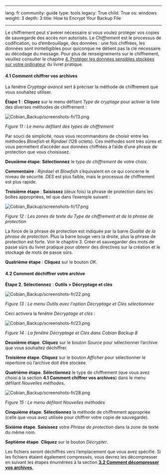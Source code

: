 

---

lang: fr
community: guide
type: tools
legacy: True
child: True
os: windows
weight: 3
depth: 3
title: How to Encrypt Your Backup File

---

<p>Le chiffrement peut s'avérer nécessaire si vous voulez protéger vos copies de sauvegarde des accès non autorisés. Le <i>Chiffrement</i> est le processus de codification, ou d’embrouillage, des données : une fois chiffrées, les données sont inintelligibles pour quiconque ne détient pas la clé nécessaire au décodage du message. Pour plus de renseignements sur le chiffrement, veuillez consulter le chapitre <a href="chapter-4" target="_blank" title="4. Protéger les données sensibles stockées sur votre ordinateur">4. Protéger les données sensibles stockées sur votre ordinateur</a> du livret pratique.</p>

<h4>4.1 Comment chiffrer vos archives</h4>

<p>La fenêtre <i>Cryptage avancé</i> sert à préciser la méthode de chiffrement que vous souhaitez utiliser.</p>

<p><strong>Étape 1</strong> : <strong>Cliquez</strong> sur le menu défilant <i>Type de cryptage</i> pour activer la liste des diverses méthodes de chiffrement :</p>

<p><img alt="Cobian_Backup/screenshots-fr/13.png" src="/sites/securitybkp.ngoinabox.org/files/u5/cobian-fr/13.png" title="Cobian_Backup/screenshots-fr/13.png" /></p>

<p><i>Figure 11 : Le menu défilant des types de chiffrement</i></p>

<p>Par souci de simplicité, nous vous recommandons de choisir entre les méthodes <i>Blowfish</i> et <i>Rijndael</i> (128 octets). Ces méthodes sont très sûres et vous permettent d’accéder aux données chiffrées à l’aide d’une phrase de protection que vous choisissez.</p>

<p><strong>Deuxième étape</strong>: <strong>Sélectionnez</strong> le <i>type de chiffrement</i> de votre choix.</p>

<p><strong>Commentaire</strong> : <i>Rijndael</i> et <i>Blowfish</i> s’équivalent en ce qui concerne le niveau de sécurité. <i>DES</i> est plus faible, mais le processus de chiffrement est plus rapide.</p>

<p><strong>Troisième étape</strong> : <strong>Saisissez </strong> (deux fois) la phrase de protection dans les boîtes appropriées, tel que dans l’exemple suivant :</p>

<p><img alt="Cobian_Backup/screenshots-fr/17.png" src="/sites/securitybkp.ngoinabox.org/files/u5/cobian-fr/17.png" title="Cobian_Backup/screenshots-fr/17.png" /></p>

<p><i>Figure 12 : Les zones de texte du Type de chiffrement et de la phrase de protection</i></p>

<p>La force de la phrase de protection est indiquée par la barre <i>Qualité de la phrase de protection</i>. Plus la barre bouge vers la droite, plus la phrase de protection est forte. Voir le chapitre 3. Créer et sauvegarder des mots de passe sûrs du livret pratique pour obtenir des directives sur la création et le stockage de mots de passe sûrs.</p>

<p><strong>Quatrième étape</strong> : <strong>Cliquez</strong> sur le bouton <i>OK</i>.</p>

<h4>4.2 Comment déchiffrer votre archive</h4>

<p><strong>Étape 2</strong>. <strong>Sélectionnez</strong> : <strong>Outils &gt; Décryptage et clés</strong></p>

<p><img alt="Cobian_Backup/screenshots-fr/22.png" src="/sites/securitybkp.ngoinabox.org/files/u5/cobian-fr/22.png" title="Cobian_Backup/screenshots-fr/22.png" /></p>

<p><i>Figure 13 : Le menu Outils avec l'option Décryptage et Clés sélectionnée</i></p>

<p>Ceci activera la fenêtre <i>Décryptage et clés</i> :</p>

<p><img alt="Cobian_Backup/screenshots-fr/23.png" src="/sites/securitybkp.ngoinabox.org/files/u5/cobian-fr/23.png" title="Cobian_Backup/screenshots-fr/23.png" /></p>

<p><i>Figure 14 : La fenêtre Décryptage et Clés dans Cobian Backup 8</i></p>

<p><strong>Deuxième étape</strong>. <strong>Cliquez</strong> sur le bouton <i>Source</i> pour sélectionner l’archive que vous souhaitez déchiffrer.</p>

<p><strong>Troisième étape</strong>. <strong>Cliquez</strong> sur le bouton <i>Afficher</i> pour sélectionner le répertoire où l’archive doit être stockée.</p>

<p><strong>Quatrième étape</strong>. <strong>Sélectionnez</strong> le type de chiffrement (que vous avez choisi à la section <strong>4.1 Comment chiffrer vos archives</strong>) dans le menu défilant <i>Nouvelles méthodes<strong>. </strong></i></p>

<p><img alt="Cobian_Backup/screenshots-fr/28.png" src="/sites/securitybkp.ngoinabox.org/files/u5/cobian-fr/28.png" title="Cobian_Backup/screenshots-fr/28.png" /></p>

<p><i>Figure 15 : Le menu défilant Nouvelles méthodes</i></p>

<p><strong>Cinquième étape</strong>. <strong>Sélectionnez</strong> la méthode de chiffrement appropriée (celle que vous avez utilisée pour chiffrer votre copie de sauvegarde).</p>

<p><strong>Sixième étape</strong>. <strong>Saisissez</strong> votre <i>Phrase de protection</i> dans la zone de texte du même nom.</p>

<p><strong>Septième étape</strong>. <strong>Cliquez</strong> sur le bouton <i>Décrypter</i>.</p>

<p>Les fichiers seront déchiffrés vers l’emplacement que vous avez spécifié. Si les fichiers étaient également compressés, vous devrez les décompresser en suivant les étapes énumérées à la section <a href="cobian_compress" target="_blank" title="Section 3.2 Comment décompresser vos archives"><strong>3.2 Comment décompresser vos archives</strong>. </a></p>



